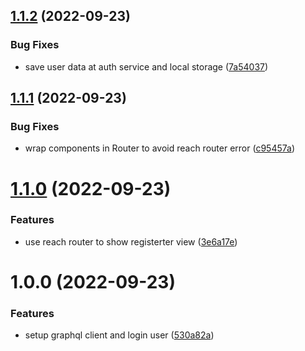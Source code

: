 ## [1.1.2](https://github.com/Insta-Graph/micro-frontend-login/compare/v1.1.1...v1.1.2) (2022-09-23)


### Bug Fixes

* save user data at auth service and local storage ([7a54037](https://github.com/Insta-Graph/micro-frontend-login/commit/7a54037cd719f46caa41b86f4d19d82d161be79c))

## [1.1.1](https://github.com/Insta-Graph/micro-frontend-login/compare/v1.1.0...v1.1.1) (2022-09-23)


### Bug Fixes

* wrap components in Router to avoid reach router error ([c95457a](https://github.com/Insta-Graph/micro-frontend-login/commit/c95457a1da574adb530a4159caa1e21f7306d918))

# [1.1.0](https://github.com/Insta-Graph/micro-frontend-login/compare/v1.0.0...v1.1.0) (2022-09-23)


### Features

* use reach router to show registerter view ([3e6a17e](https://github.com/Insta-Graph/micro-frontend-login/commit/3e6a17e7192bf470f045e22f1482432b625a535f))

# 1.0.0 (2022-09-23)


### Features

* setup graphql client and login user ([530a82a](https://github.com/Insta-Graph/micro-frontend-login/commit/530a82ab31a60927eec792a21870f71e547dc27f))
